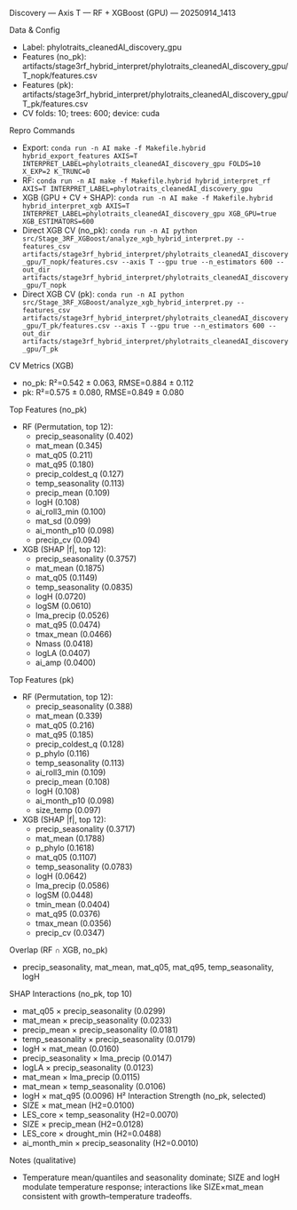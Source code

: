 Discovery — Axis T — RF + XGBoost (GPU) — 20250914_1413

Data & Config
- Label: phylotraits_cleanedAI_discovery_gpu
- Features (no_pk): artifacts/stage3rf_hybrid_interpret/phylotraits_cleanedAI_discovery_gpu/T_nopk/features.csv
- Features (pk): artifacts/stage3rf_hybrid_interpret/phylotraits_cleanedAI_discovery_gpu/T_pk/features.csv
- CV folds: 10; trees: 600; device: cuda

Repro Commands
- Export: `conda run -n AI make -f Makefile.hybrid hybrid_export_features AXIS=T INTERPRET_LABEL=phylotraits_cleanedAI_discovery_gpu FOLDS=10 X_EXP=2 K_TRUNC=0`
- RF: `conda run -n AI make -f Makefile.hybrid hybrid_interpret_rf AXIS=T INTERPRET_LABEL=phylotraits_cleanedAI_discovery_gpu`
- XGB (GPU + CV + SHAP): `conda run -n AI make -f Makefile.hybrid hybrid_interpret_xgb AXIS=T INTERPRET_LABEL=phylotraits_cleanedAI_discovery_gpu XGB_GPU=true XGB_ESTIMATORS=600`
- Direct XGB CV (no_pk): `conda run -n AI python src/Stage_3RF_XGBoost/analyze_xgb_hybrid_interpret.py --features_csv artifacts/stage3rf_hybrid_interpret/phylotraits_cleanedAI_discovery_gpu/T_nopk/features.csv --axis T --gpu true --n_estimators 600 --out_dir artifacts/stage3rf_hybrid_interpret/phylotraits_cleanedAI_discovery_gpu/T_nopk`
- Direct XGB CV (pk): `conda run -n AI python src/Stage_3RF_XGBoost/analyze_xgb_hybrid_interpret.py --features_csv artifacts/stage3rf_hybrid_interpret/phylotraits_cleanedAI_discovery_gpu/T_pk/features.csv --axis T --gpu true --n_estimators 600 --out_dir artifacts/stage3rf_hybrid_interpret/phylotraits_cleanedAI_discovery_gpu/T_pk`

CV Metrics (XGB)
- no_pk: R²=0.542 ± 0.063, RMSE=0.884 ± 0.112
- pk:    R²=0.575 ± 0.080, RMSE=0.849 ± 0.080

Top Features (no_pk)
- RF (Permutation, top 12):
  - precip_seasonality (0.402)
  - mat_mean (0.345)
  - mat_q05 (0.211)
  - mat_q95 (0.180)
  - precip_coldest_q (0.127)
  - temp_seasonality (0.113)
  - precip_mean (0.109)
  - logH (0.108)
  - ai_roll3_min (0.100)
  - mat_sd (0.099)
  - ai_month_p10 (0.098)
  - precip_cv (0.094)
- XGB (SHAP |f|, top 12):
  - precip_seasonality (0.3757)
  - mat_mean (0.1875)
  - mat_q05 (0.1149)
  - temp_seasonality (0.0835)
  - logH (0.0720)
  - logSM (0.0610)
  - lma_precip (0.0526)
  - mat_q95 (0.0474)
  - tmax_mean (0.0466)
  - Nmass (0.0418)
  - logLA (0.0407)
  - ai_amp (0.0400)

Top Features (pk)
- RF (Permutation, top 12):
  - precip_seasonality (0.388)
  - mat_mean (0.339)
  - mat_q05 (0.216)
  - mat_q95 (0.185)
  - precip_coldest_q (0.128)
  - p_phylo (0.116)
  - temp_seasonality (0.113)
  - ai_roll3_min (0.109)
  - precip_mean (0.108)
  - logH (0.108)
  - ai_month_p10 (0.098)
  - size_temp (0.097)
- XGB (SHAP |f|, top 12):
  - precip_seasonality (0.3717)
  - mat_mean (0.1788)
  - p_phylo (0.1618)
  - mat_q05 (0.1107)
  - temp_seasonality (0.0783)
  - logH (0.0642)
  - lma_precip (0.0586)
  - logSM (0.0448)
  - tmin_mean (0.0404)
  - mat_q95 (0.0376)
  - tmax_mean (0.0356)
  - precip_cv (0.0347)

Overlap (RF ∩ XGB, no_pk)
- precip_seasonality, mat_mean, mat_q05, mat_q95, temp_seasonality, logH

SHAP Interactions (no_pk, top 10)
- mat_q05 × precip_seasonality (0.0299)
- mat_mean × precip_seasonality (0.0233)
- precip_mean × precip_seasonality (0.0181)
- temp_seasonality × precip_seasonality (0.0179)
- logH × mat_mean (0.0160)
- precip_seasonality × lma_precip (0.0147)
- logLA × precip_seasonality (0.0123)
- mat_mean × lma_precip (0.0115)
- mat_mean × temp_seasonality (0.0106)
- logH × mat_q95 (0.0096)
H² Interaction Strength (no_pk, selected)
- SIZE × mat_mean (H2=0.0100)
- LES_core × temp_seasonality (H2=0.0070)
- SIZE × precip_mean (H2=0.0128)
- LES_core × drought_min (H2=0.0488)
- ai_month_min × precip_seasonality (H2=0.0010)

Notes (qualitative)
- Temperature mean/quantiles and seasonality dominate; SIZE and logH modulate temperature response; interactions like SIZE×mat_mean consistent with growth–temperature tradeoffs.
